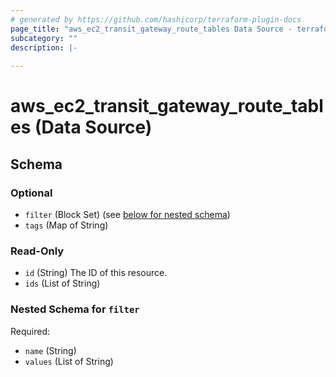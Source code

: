 ```yaml
---
# generated by https://github.com/hashicorp/terraform-plugin-docs
page_title: "aws_ec2_transit_gateway_route_tables Data Source - terraform-provider-aws"
subcategory: ""
description: |-
  
---
```


# aws_ec2_transit_gateway_route_tables (Data Source)





<!-- schema generated by tfplugindocs -->
## Schema

### Optional

- `filter` (Block Set) (see [below for nested schema](#nestedblock--filter))
- `tags` (Map of String)

### Read-Only

- `id` (String) The ID of this resource.
- `ids` (List of String)

<a id="nestedblock--filter"></a>
### Nested Schema for `filter`

Required:

- `name` (String)
- `values` (List of String)
